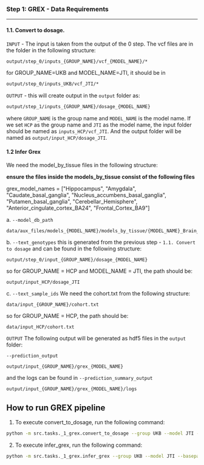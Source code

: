### Step 1: GREX - Data Requirements
<hr />

#### 1.1. Convert to dosage. 
`INPUT` - The input is taken from the output of the 0 step. The vcf files are in the folder in the following structure:
```bash
output/step_0/inputs_{GROUP_NAME}/vcf_{MODEL_NAME}/*
```

for GROUP_NAME=UKB and MODEL_NAME=JTI, it should be in 
```bash
output/step_0/inputs_UKB/vcf_JTI/*
```


`OUTPUT` - this will create output in the `output` folder as:
```bash
output/step_1/inputs_{GROUP_NAME}/dosage_{MODEL_NAME}
```
where `GROUP_NAME` is the group name and `MODEL_NAME` is the model name. If we set `HCP` as the group name and `JTI` as the model name, the input folder should be named as `inputs_HCP/vcf_JTI`. And the output folder will be named as `output/input_HCP/dosage_JTI`.


#### 1.2 Infer Grex
We need the model_by_tissue files in the following structure:

**ensure the files inside the models_by_tissue consist of the following files**

grex_model_names = ["Hippocampus", "Amygdala", "Caudate_basal_ganglia",
				"Nucleus_accumbens_basal_ganglia", "Putamen_basal_ganglia",
				"Cerebellar_Hemisphere", "Anterior_cingulate_cortex_BA24", "Frontal_Cortex_BA9"]


a. `--model_db_path`
```
data/aux_files/models_{MODEL_NAME}/models_by_tissue/{MODEL_NAME}_Brain_{grex_model_names}
```


b. `--text_genotypes`
this is generated from the previous step - `1.1. Convert to dosage` and can be found in the following structure:
```
output/step_0/input_{GROUP_NAME}/dosage_{MODEL_NAME}
```

so for GROUP_NAME = HCP and MODEL_NAME = JTI, the path should be:
```
output/input_HCP/dosage_JTI
```


c. `--text_sample_ids`
We need the cohort.txt from the following structure:

```
data/input_{GROUP_NAME}/cohort.txt
```

so for GROUP_NAME = HCP, the path should be:
```
data/input_HCP/cohort.txt
```


`OUTPUT`
The following output will be generated as hdf5 files in the `output` folder:

`--prediction_output`

```
output/input_{GROUP_NAME}/grex_{MODEL_NAME}
```
and the logs can be found in  `--prediction_summary_output`
```
output/input_{GROUP_NAME}/grex_{MODEL_NAME}/logs
```


## How to run GREX pipeline

1. To execute convert_to_dosage, run the following command:
```bash
python -m src.tasks._1_grex.convert_to_dosage --group UKB --model JTI --basepath ./output
```

2. To execute infer_grex, run the following command:
```bash
python -m src.tasks._1_grex.infer_grex --group UKB --model JTI --basepath ./output
```

